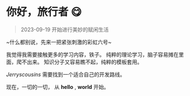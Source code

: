 # 你好，旅行者 😋

> 2023-09-19 开始进行美妙的赋闲生活

~什么都别说，先来一把紧张刺激的彩虹六号~

我觉得我需要接触更多的学习内容，铁子。
纯粹的理论学习，脑子容易摊在里面，爬不出来。
知识分子又容易瞧不起，纯粹的模板套用。

$Jerryscousins$ 需要找到一个适合自己的开发路线。

现在，一切的一切，
从 **hello** , **world** 开始。